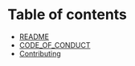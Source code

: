 # Table of contents

* [README](../README.md)
* [CODE\_OF\_CONDUCT](code\_of\_conduct.md)
* [Contributing](CONTRIBUTING.md)
